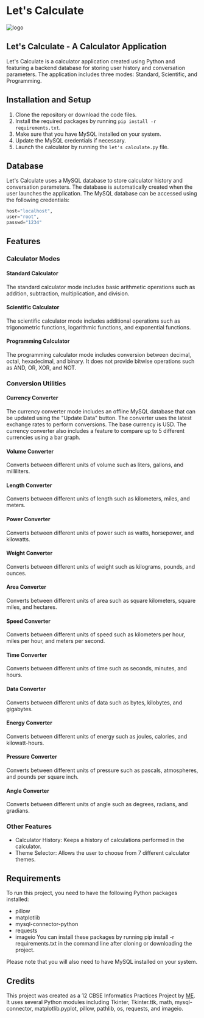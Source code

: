 # Let's Calculate
![logo](https://github.com/amankumawat-567/Let-s-calculate/blob/master/banner.png)

## Let's Calculate - A Calculator Application
Let's Calculate is a calculator application created using Python and featuring a backend database for storing user history and conversation parameters. The application includes three modes: Standard, Scientific, and Programming.

## Installation and Setup
1. Clone the repository or download the code files.
2. Install the required packages by running `pip install -r requirements.txt`.
3. Make sure that you have MySQL installed on your system.
4. Update the MySQL credentials if necessary.
5. Launch the calculator by running the `let's calculate.py` file.

## Database
Let's Calculate uses a MySQL database to store calculator history and conversation parameters. The database is automatically created when the user launches the application. The MySQL database can be accessed using the following credentials:

```python
host="localhost",
user="root",
passwd="1234"
```

## Features

### Calculator Modes

#### Standard Calculator
The standard calculator mode includes basic arithmetic operations such as addition, subtraction, multiplication, and division.

#### Scientific Calculator
The scientific calculator mode includes additional operations such as trigonometric functions, logarithmic functions, and exponential functions.

#### Programming Calculator
The programming calculator mode includes conversion between decimal, octal, hexadecimal, and binary. It does not provide bitwise operations such as AND, OR, XOR, and NOT.

### Conversion Utilities

#### Currency Converter
The currency converter mode includes an offline MySQL database that can be updated using the "Update Data" button. The converter uses the latest exchange rates to perform conversions. The base currency is USD. The currency converter also includes a feature to compare up to 5 different currencies using a bar graph.

#### Volume Converter
Converts between different units of volume such as liters, gallons, and milliliters.

#### Length Converter
Converts between different units of length such as kilometers, miles, and meters.

#### Power Converter
Converts between different units of power such as watts, horsepower, and kilowatts.

#### Weight Converter
Converts between different units of weight such as kilograms, pounds, and ounces.

#### Area Converter
Converts between different units of area such as square kilometers, square miles, and hectares.

#### Speed Converter
Converts between different units of speed such as kilometers per hour, miles per hour, and meters per second.

#### Time Converter
Converts between different units of time such as seconds, minutes, and hours.

#### Data Converter
Converts between different units of data such as bytes, kilobytes, and gigabytes.

#### Energy Converter
Converts between different units of energy such as joules, calories, and kilowatt-hours.

#### Pressure Converter
Converts between different units of pressure such as pascals, atmospheres, and pounds per square inch.

#### Angle Converter
Converts between different units of angle such as degrees, radians, and gradians.

### Other Features
* Calculator History: Keeps a history of calculations performed in the calculator.
* Theme Selector: Allows the user to choose from 7 different calculator themes.

## Requirements
To run this project, you need to have the following Python packages installed:
* pillow
* matplotlib
* mysql-connector-python
* requests
* imageio
You can install these packages by running pip install -r requirements.txt in the command line after cloning or downloading the project.

Please note that you will also need to have MySQL installed on your system.

## Credits
This project was created as a 12 CBSE Informatics Practices Project by [ME](https://github.com/amankumawat-567). It uses several Python modules including Tkinter, Tkinter.ttk, math, mysql-connector, matplotlib.pyplot, pillow, pathlib, os, requests, and imageio.